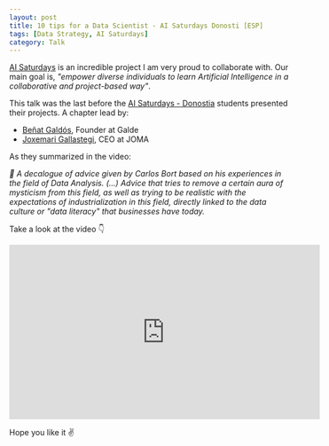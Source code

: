 ```yaml
---
layout: post
title: 10 tips for a Data Scientist - AI Saturdays Donosti [ESP]
tags: [Data Strategy, AI Saturdays]
category: Talk
---
```


[AI Saturdays](https://www.saturdays.ai/index.html) is an incredible project I am very proud to collaborate with. Our main goal is, *"empower diverse individuals to learn Artificial Intelligence in a collaborative and project-based way"*.

This talk was the last before the [AI Saturdays - Donostia](https://donostia.saturdays.ai) students presented their projects. A chapter lead by:

- [Beñat Galdós](https://www.linkedin.com/in/gtorresporta/), Founder at Galde
- [Joxemari Gallastegi](https://www.linkedin.com/in/jgallastegi/), CEO at JOMA

As they summarized in the video: 

*🧠 A decalogue of advice given by Carlos Bort based on his experiences in the field of Data Analysis. (...) Advice that tries to remove a certain aura of mysticism from this field, as well as trying to be realistic with the expectations of industrialization in this field, directly linked to the data culture or "data literacy" that businesses have today.*


Take a look at the video 👇

<p align="center">
<iframe width="560" height="315" src="https://www.youtube.com/embed/Sv4iGmsjb9Y" frameborder="0" allow="accelerometer; autoplay; clipboard-write; encrypted-media; gyroscope; picture-in-picture" allowfullscreen></iframe>
</p>



Hope you like it ✌️


